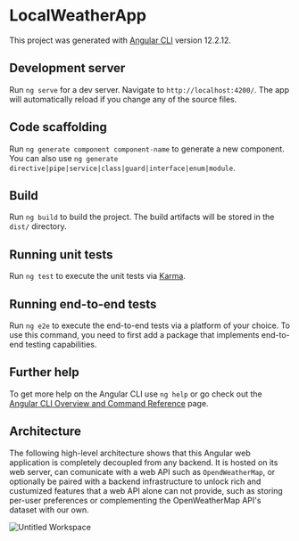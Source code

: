 # LocalWeatherApp

This project was generated with [Angular CLI](https://github.com/angular/angular-cli) version 12.2.12.

## Development server

Run `ng serve` for a dev server. Navigate to `http://localhost:4200/`. The app will automatically reload if you change any of the source files.

## Code scaffolding

Run `ng generate component component-name` to generate a new component. You can also use `ng generate directive|pipe|service|class|guard|interface|enum|module`.

## Build

Run `ng build` to build the project. The build artifacts will be stored in the `dist/` directory.

## Running unit tests

Run `ng test` to execute the unit tests via [Karma](https://karma-runner.github.io).

## Running end-to-end tests

Run `ng e2e` to execute the end-to-end tests via a platform of your choice. To use this command, you need to first add a package that implements end-to-end testing capabilities.

## Further help

To get more help on the Angular CLI use `ng help` or go check out the [Angular CLI Overview and Command Reference](https://angular.io/cli) page.

## Architecture
The following high-level architecture shows that this Angular web application is completely decoupled from any backend. It is hosted on its web server, can comunicate with 
a web API such as `OpendWeatherMap`, or optionally be paired with a backend infrastructure to unlock rich and custumized features that a web API alone can not provide,
such as storing per-user preferences or complementing the OpenWeatherMap API's dataset with our own.

![Untitled Workspace](https://user-images.githubusercontent.com/16527110/139997312-f0d54831-680e-485b-928a-ad243e050739.png)
